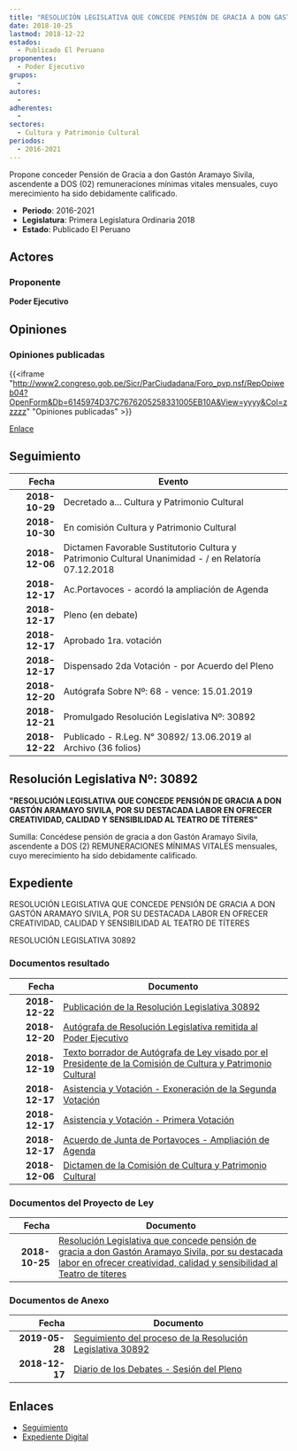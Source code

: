 ```yaml
---
title: "RESOLUCIÓN LEGISLATIVA QUE CONCEDE PENSIÓN DE GRACIA A DON GASTÓN ARAMAYO SIVILA, POR SU DESTACADA LABOR EN OFRECER CREATIVIDAD, CALIDAD Y SENSIBILIDAD AL TEATRO DE TÍTERES"
date: 2018-10-25
lastmod: 2018-12-22
estados: 
  - Publicado El Peruano
proponentes: 
  - Poder Ejecutivo
grupos: 
  - 
autores: 
  - 
adherentes: 
  - 
sectores: 
  - Cultura y Patrimonio Cultural
periodos: 
  - 2016-2021
---
```


Propone conceder Pensión de Gracia a don Gastón Aramayo Sivila, ascendente a DOS (02) remuneraciones mínimas vitales mensuales, cuyo merecimiento ha sido debidamente calificado.

- **Periodo**: 2016-2021
- **Legislatura**: Primera Legislatura Ordinaria 2018
- **Estado**: Publicado El Peruano

## Actores

### Proponente

**Poder Ejecutivo**


## Opiniones

### Opiniones publicadas

{{<iframe "http://www2.congreso.gob.pe/Sicr/ParCiudadana/Foro_pvp.nsf/RepOpiweb04?OpenForm&Db=6145974D37C7676205258331005EB10A&View=yyyy&Col=zzzzz" "Opiniones publicadas" >}}

[Enlace](http://www2.congreso.gob.pe/Sicr/ParCiudadana/Foro_pvp.nsf/RepOpiweb04?OpenForm&Db=6145974D37C7676205258331005EB10A&View=yyyy&Col=zzzzz)

## Seguimiento

| Fecha | Evento |
|------:|--------|
| **2018-10-29** | Decretado a... Cultura y Patrimonio Cultural|
| **2018-10-30** | En comisión Cultura y Patrimonio Cultural|
| **2018-12-06** | Dictamen Favorable Sustitutorio Cultura y Patrimonio Cultural Unanimidad - / en Relatoría 07.12.2018|
| **2018-12-17** | Ac.Portavoces - acordó la ampliación de Agenda|
| **2018-12-17** | Pleno (en debate)|
| **2018-12-17** | Aprobado 1ra. votación|
| **2018-12-17** | Dispensado 2da Votación - por Acuerdo del Pleno|
| **2018-12-20** | Autógrafa Sobre Nº: 68 - vence: 15.01.2019|
| **2018-12-21** | Promulgado Resolución Legislativa Nº: 30892|
| **2018-12-22** | Publicado - R.Leg. N° 30892/ 13.06.2019 al Archivo (36 folios)|

## Resolución Legislativa Nº: 30892

**"RESOLUCIÓN LEGISLATIVA QUE CONCEDE PENSIÓN DE GRACIA A DON GASTÓN ARAMAYO SIVILA, POR SU DESTACADA LABOR EN OFRECER CREATIVIDAD, CALIDAD Y SENSIBILIDAD AL TEATRO DE TÍTERES"**

Sumilla: Concédese pensión de gracia a don Gastón Aramayo Sivila, ascendente a DOS (2) REMUNERACIONES MÍNIMAS VITALES mensuales, cuyo merecimiento ha sido debidamente calificado.


## Expediente

RESOLUCIÓN LEGISLATIVA QUE CONCEDE PENSIÓN DE GRACIA A DON GASTÓN ARAMAYO SIVILA, POR SU DESTACADA LABOR EN OFRECER CREATIVIDAD, CALIDAD Y SENSIBILIDAD AL TEATRO DE TÍTERES

RESOLUCIÓN LEGISLATIVA 30892


### Documentos resultado

| Fecha | Documento |
|------:|--------|
| **2018-12-22** | [Publicación de la Resolución Legislativa 30892](http://www.leyes.congreso.gob.pe/Documentos/2016_2021/ADLP/Normas_Legales/30892-RLG.pdf) |
| **2018-12-20** | [Autógrafa de Resolución Legislativa remitida al Poder Ejecutivo](http://www.leyes.congreso.gob.pe/Documentos/2016_2021/ADLP/Texto_Aprobado/AU0356920181220.pdf) |
| **2018-12-19** | [Texto borrador de Autógrafa de Ley visado por el Presidente de la Comisión de Cultura y Patrimonio Cultural](http://www.leyes.congreso.gob.pe/Documentos/2016_2021/Texto_Borrador_de_Autografa/BAU0356920181219.pdf) |
| **2018-12-17** | [Asistencia y Votación - Exoneración de la Segunda Votación](http://www.leyes.congreso.gob.pe/Documentos/2016_2021/Asistencia_y_Votacion/Proyectos_de_Ley/Exoneracion_de_Segunda_Votacion/ESV0356920181217.pdf) |
| **2018-12-17** | [Asistencia y Votación - Primera Votación](http://www.leyes.congreso.gob.pe/Documentos/2016_2021/Asistencia_y_Votacion/Proyectos_de_Ley/AV0356920181217.pdf) |
| **2018-12-17** | [Acuerdo de Junta de Portavoces - Ampliación de Agenda](http://www.leyes.congreso.gob.pe/Documentos/2016_2021/Acuerdos/Junta_Portavoces/AJP03569_20181217.pdf) |
| **2018-12-06** | [Dictamen de la Comisión de Cultura y Patrimonio Cultural](http://www.leyes.congreso.gob.pe/Documentos/2016_2021/Dictamenes/Proyectos_de_Ley/03569DC05MAY20181206.pdf) |

### Documentos del Proyecto de Ley

| Fecha | Documento |
|------:|--------|
| **2018-10-25** | [Resolución Legislativa que concede pensión de gracia a don Gastón Aramayo Sivila, por su destacada labor en ofrecer creatividad, calidad y sensibilidad al Teatro de títeres](http://www.leyes.congreso.gob.pe/Documentos/2016_2021/Proyectos_de_Ley_y_de_Resoluciones_Legislativas/PL0356920181025..pdf) |

### Documentos de Anexo

| Fecha | Documento |
|------:|--------|
| **2019-05-28** | [Seguimiento del proceso de la Resolución Legislativa 30892](http://www.leyes.congreso.gob.pe/Documentos/2016_2021/Seguimiento_de_Proyectos_de_Ley/03569PL20190528.pdf) |
| **2018-12-17** | [Diario de los Debates - Sesión del Pleno](http://www2.congreso.gob.pe/Sicr/DiarioDebates/Publicad.nsf/SesionesPleno/05256D6E0073DFE90525837B0078B268/$FILE/PLO-2018-19.pdf) |

## Enlaces 

- [Seguimiento](http://www2.congreso.gob.pehttp://www2.congreso.gob.pe/Sicr/TraDocEstProc/CLProLey2016.nsf/f7fff46988ca05b1052578e100829cc7/8ba460257a6a5a1405258331005c6c95?OpenDocument)
- [Expediente Digital](http://www2.congreso.gob.pehttp://www2.congreso.gob.pe/Sicr/TraDocEstProc/CLProLey2016.nsf/f7fff46988ca05b1052578e100829cc7/8ba460257a6a5a1405258331005c6c95?OpenDocument&Click=05257FB7005EB655.eb71d0cf91d8294e05256cdf006b5706/$Body/0.1C6C)
